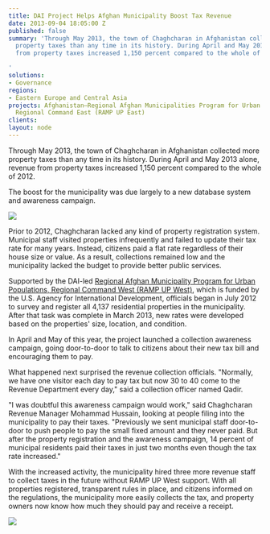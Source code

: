 ```yaml
---
title: DAI Project Helps Afghan Municipality Boost Tax Revenue
date: 2013-09-04 18:05:00 Z
published: false
summary: 'Through May 2013, the town of Chaghcharan in Afghanistan collected more
  property taxes than any time in its history. During April and May 2013 alone, revenue
  from property taxes increased 1,150 percent compared to the whole of 2012.

'
solutions:
- Governance
regions:
- Eastern Europe and Central Asia
projects: Afghanistan—Regional Afghan Municipalities Program for Urban Populations,
  Regional Command East (RAMP UP East)
clients: 
layout: node
---
```


Through May 2013, the town of Chaghcharan in Afghanistan collected more property taxes than any time in its history. During April and May 2013 alone, revenue from property taxes increased 1,150 percent compared to the whole of 2012.

The boost for the municipality was due largely to a new database system and awareness campaign.

![][1]

Prior to 2012, Chaghcharan lacked any kind of property registration system. Municipal staff visited properties infrequently and failed to update their tax rate for many years. Instead, citizens paid a flat rate regardless of their house size or value. As a result, collections remained low and the municipality lacked the budget to provide better public services.

Supported by the DAI-led [Regional Afghan Municipality Program for Urban Populations, Regional Command West (RAMP UP West)][2], which is funded by the U.S. Agency for International Development, officials began in July 2012 to survey and register all 4,137 residential properties in the municipality. After that task was complete in March 2013, new rates were developed based on the properties' size, location, and condition.

In April and May of this year, the project launched a collection awareness campaign, going door-to-door to talk to citizens about their new tax bill and encouraging them to pay.

What happened next surprised the revenue collection officials. "Normally, we have one visitor each day to pay tax but now 30 to 40 come to the Revenue Department every day," said a collection officer named Qadir.

"I was doubtful this awareness campaign would work," said Chaghcharan Revenue Manager Mohammad Hussain, looking at people filing into the municipality to pay their taxes. "Previously we sent municipal staff door-to-door to push people to pay the small fixed amount and they never paid. But after the property registration and the awareness campaign, 14 percent of municipal residents paid their taxes in just two months even though the tax rate increased."

With the increased activity, the municipality hired three more revenue staff to collect taxes in the future without RAMP UP West support. With all properties registered, transparent rules in place, and citizens informed on the regulations, the municipality more easily collects the tax, and property owners now know how much they should pay and receive a receipt.

![][3]

[1]: https://assetify-dai.com/news/RampUPWestPic.jpg
[2]: /our-work/projects/afghanistan-regional-afghan-municipalities-program-urban-populations-regional
[3]: https://assetify-dai.com/news/RUWest2.jpg
